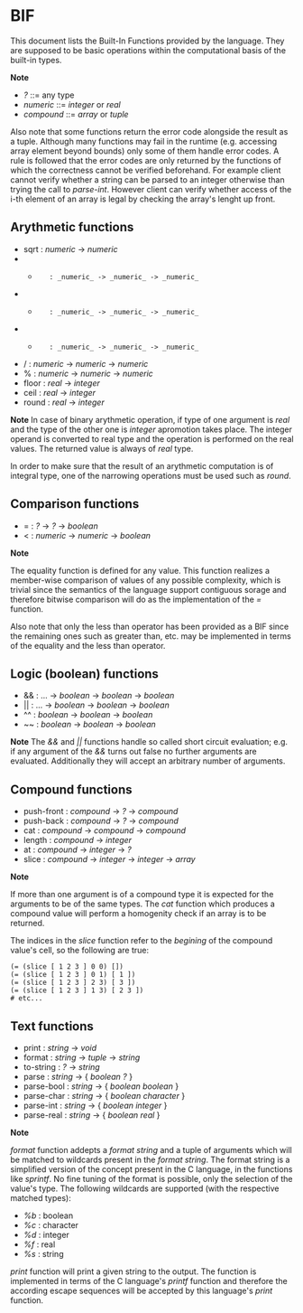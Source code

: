 BIF
===

This document lists the Built-In Functions provided by the language.
They are supposed to be basic operations within the computational basis of the built-in types.

**Note**
 - _?_          ::= any type
 - _numeric_    ::= _integer_ or _real_
 - _compound_   ::= _array_ or _tuple_

Also note that some functions return the error code alongside the result as a tuple.
Although many functions may fail in the runtime (e.g. accessing array element beyond bounds) only some of them handle error codes.
A rule is followed that the error codes are only returned by the functions of which the correctness cannot be verified beforehand.
For example client cannot verify whether a string can be parsed to an integer otherwise than trying the call to _parse-int_.
However client can verify whether access of the i-th element of an array is legal by checking the array's lenght up front.

Arythmetic functions
--------------------
 * sqrt     : _numeric_ -> _numeric_
 * +        : _numeric_ -> _numeric_ -> _numeric_
 * -        : _numeric_ -> _numeric_ -> _numeric_
 * *        : _numeric_ -> _numeric_ -> _numeric_
 * /        : _numeric_ -> _numeric_ -> _numeric_
 * %        : _numeric_ -> _numeric_ -> _numeric_
 * floor    : _real_ -> _integer_
 * ceil     : _real_ -> _integer_
 * round    : _real_ -> _integer_

**Note**
In case of binary arythmetic operation, if type of one argument is _real_ and the type of the other one is _integer_ apromotion takes place.
The integer operand is converted to real type and the operation is performed on the real values.
The returned value is always of _real_ type.

In order to make sure that the result of an arythmetic computation is of integral type, one of the narrowing operations must be used such as _round_.

Comparison functions
--------------------
 * =    : _?_ -> _?_ -> _boolean_
 * <    : _numeric_ -> _numeric_ -> _boolean_

**Note**

The equality function is defined for any value.
This function realizes a member-wise comparison of values of any possible complexity, which is trivial since the semantics of the language support contiguous sorage and therefore bitwise comparison will do as the implementation of the _=_ function.

Also note that only the less than operator has been provided as a BIF since the remaining ones such as greater than, etc. may be implemented in terms of the equality and the less than operator.

Logic (boolean) functions
-------------------------
 * &&   : ... -> _boolean_ -> _boolean_ -> _boolean_
 * ||   : ... -> _boolean_ -> _boolean_ -> _boolean_
 * ^^   : _boolean_ -> _boolean_ -> _boolean_
 * ~~   : _boolean_ -> _boolean_ -> _boolean_

**Note**
The _&&_ and _||_ functions handle so called short circuit evaluation; e.g. if any argument of the _&&_ turns out false no further arguments are evaluated.
Additionally they will accept an arbitrary number of arguments.

Compound functions
------------------
 * push-front   : _compound_ -> _?_ -> _compound_
 * push-back    : _compound_ -> _?_ -> _compound_
 * cat          : _compound_ -> _compound_ -> _compound_
 * length       : _compound_ -> _integer_
 * at           : _compound_ -> _integer_ -> _?_
 * slice        : _compound_ -> _integer_ -> _integer_ -> _array_

**Note**

If more than one argument is of a compound type it is expected for the arguments to be of the same types.
The _cat_ function which produces a compound value will perform a homogenity check if an array is to be returned.

The indices in the _slice_ function refer to the _begining_ of the compound value's cell, so the following are true:

    (= (slice [ 1 2 3 ] 0 0) [])
    (= (slice [ 1 2 3 ] 0 1) [ 1 ])
    (= (slice [ 1 2 3 ] 2 3) [ 3 ])
    (= (slice [ 1 2 3 ] 1 3) [ 2 3 ])
    # etc...

Text functions
--------------
 * print        : _string_ -> _void_
 * format       : _string_ -> _tuple_ -> _string_
 * to-string    : _?_ -> _string_
 * parse        : _string_ -> { _boolean_ _?_ }
 * parse-bool   : _string_ -> { _boolean_ _boolean_ }
 * parse-char   : _string_ -> { _boolean_ _character_ }
 * parse-int    : _string_ -> { _boolean_ _integer_ }
 * parse-real   : _string_ -> { _boolean_ _real_ }

**Note**

_format_ function addepts a *format string* and a tuple of arguments which will be matched to wildcards present in the *format string*.
The format string is a simplified version of the concept present in the C language, in the functions like _sprintf_.
No fine tuning of the format is possible, only the selection of the value's type.
The following wildcards are supported (with the respective matched types):
 * _%b_ : boolean
 * _%c_ : character
 * _%d_ : integer
 * _%f_ : real
 * _%s_ : string

_print_ function will print a given string to the output.
The function is implemented in terms of the C language's _printf_ function and therefore the according escape sequences will be accepted by this language's _print_ function.
